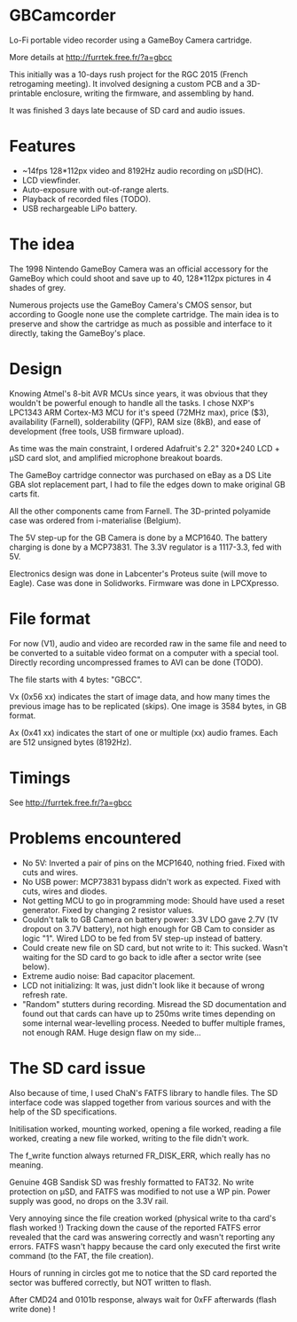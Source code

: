 # GBCamcorder
Lo-Fi portable video recorder using a GameBoy Camera cartridge.

More details at http://furrtek.free.fr/?a=gbcc

This initially was a 10-days rush project for the RGC 2015 (French retrogaming meeting).
It involved designing a custom PCB and a 3D-printable enclosure, writing the firmware, and assembling by hand.

It was finished 3 days late because of SD card and audio issues.

# Features
* ~14fps 128*112px video and 8192Hz audio recording on µSD(HC).
* LCD viewfinder.
* Auto-exposure with out-of-range alerts.
* Playback of recorded files (TODO).
* USB rechargeable LiPo battery.

# The idea
The 1998 Nintendo GameBoy Camera was an official accessory for the GameBoy which could shoot and save up to 40, 128*112px pictures in 4 shades of grey.

Numerous projects use the GameBoy Camera's CMOS sensor, but according to Google none use the complete cartridge.
The main idea is to preserve and show the cartridge as much as possible and interface to it directly, taking the GameBoy's place.

# Design
Knowing Atmel's 8-bit AVR MCUs since years, it was obvious that they wouldn't be powerful enough to handle all the tasks.
I chose NXP's LPC1343 ARM Cortex-M3 MCU for it's speed (72MHz max), price ($3), availability (Farnell), solderability (QFP), RAM size (8kB), and ease of development (free tools, USB firmware upload).

As time was the main constraint, I ordered Adafruit's 2.2" 320*240 LCD + µSD card slot, and amplified microphone breakout boards.

The GameBoy cartridge connector was purchased on eBay as a DS Lite GBA slot replacement part, I had to file the edges down to make original GB carts fit.

All the other components came from Farnell. The 3D-printed polyamide case was ordered from i-materialise (Belgium).

The 5V step-up for the GB Camera is done by a MCP1640.
The battery charging is done by a MCP73831.
The 3.3V regulator is a 1117-3.3, fed with 5V.

Electronics design was done in Labcenter's Proteus suite (will move to Eagle).
Case was done in Solidworks. Firmware was done in LPCXpresso.

# File format
For now (V1), audio and video are recorded raw in the same file and need to be converted to a suitable video format on a computer with a special tool. Directly recording uncompressed frames to AVI can be done (TODO).

The file starts with 4 bytes: "GBCC".

Vx (0x56 xx) indicates the start of image data, and how many times the previous image has to be replicated (skips). One image is 3584 bytes, in GB format.

Ax (0x41 xx) indicates the start of one or multiple (xx) audio frames. Each are 512 unsigned bytes (8192Hz).

# Timings

See http://furrtek.free.fr/?a=gbcc

# Problems encountered
* No 5V: Inverted a pair of pins on the MCP1640, nothing fried. Fixed with cuts and wires.
* No USB power: MCP73831 bypass didn't work as expected. Fixed with cuts, wires and diodes.
* Not getting MCU to go in programming mode: Should have used a reset generator. Fixed by changing 2 resistor values.
* Couldn't talk to GB Camera on battery power: 3.3V LDO gave 2.7V (1V dropout on 3.7V battery), not high enough for GB Cam to consider as logic "1". Wired LDO to be fed from 5V step-up instead of battery.
* Could create new file on SD card, but not write to it: This sucked. Wasn't waiting for the SD card to go back to idle after a sector write (see below).
* Extreme audio noise: Bad capacitor placement.
* LCD not initializing: It was, just didn't look like it because of wrong refresh rate.
* "Random" stutters during recording. Misread the SD documentation and found out that cards can have up to 250ms write times depending on some internal wear-levelling process. Needed to buffer multiple frames, not enough RAM. Huge design flaw on my side...

# The SD card issue
Also because of time, I used ChaN's FATFS library to handle files. The SD interface code was slapped together from various sources and with the help of the SD specifications.

Initilisation worked, mounting worked, opening a file worked, reading a file worked, creating a new file worked, writing to the file didn't work.

The f_write function always returned FR_DISK_ERR, which really has no meaning.

Genuine 4GB Sandisk SD was freshly formatted to FAT32.
No write protection on µSD, and FATFS was modified to not use a WP pin.
Power supply was good, no drops on the 3.3V rail.

Very annoying since the file creation worked (physical write to tha card's flash worked !)
Tracking down the cause of the reported FATFS error revealed that the card was answering correctly and wasn't reporting any  errors. FATFS wasn't happy because the card only executed the first write command (to the FAT, the file creation).

Hours of running in circles got me to notice that the SD card reported the sector was buffered correctly, but NOT written to flash.

After CMD24 and 0101b response, always wait for 0xFF afterwards (flash write done) !
